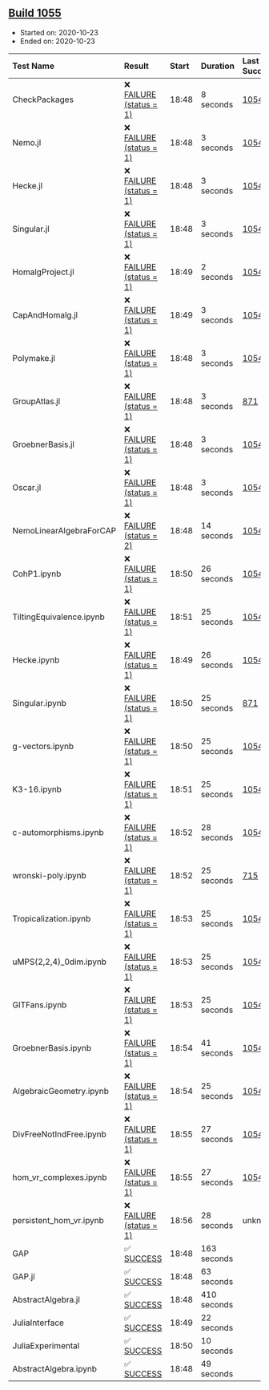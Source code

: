 ## [Build 1055](https://oscarci.mathematik.uni-kl.de/job/oscar-stable/1055/)

* Started on: 2020-10-23
* Ended on: 2020-10-23

| Test Name    | Result | Start | Duration | Last Success | First Failure |
|:-------------|:-------|:------|:---------|:-------------|:--------------|
| CheckPackages | ❌ [FAILURE (status = 1)](https://oscarci.mathematik.uni-kl.de/job/oscar-stable/1055/artifact/logs/build-1055/CheckPackages.log) | 18:48 | 8 seconds | [1054](https://oscarci.mathematik.uni-kl.de/job/oscar-stable/1054/) | [1055](https://oscarci.mathematik.uni-kl.de/job/oscar-stable/1055/) |
| Nemo.jl | ❌ [FAILURE (status = 1)](https://oscarci.mathematik.uni-kl.de/job/oscar-stable/1055/artifact/logs/build-1055/Nemo.jl.log) | 18:48 | 3 seconds | [1054](https://oscarci.mathematik.uni-kl.de/job/oscar-stable/1054/) | [1055](https://oscarci.mathematik.uni-kl.de/job/oscar-stable/1055/) |
| Hecke.jl | ❌ [FAILURE (status = 1)](https://oscarci.mathematik.uni-kl.de/job/oscar-stable/1055/artifact/logs/build-1055/Hecke.jl.log) | 18:48 | 3 seconds | [1054](https://oscarci.mathematik.uni-kl.de/job/oscar-stable/1054/) | [1055](https://oscarci.mathematik.uni-kl.de/job/oscar-stable/1055/) |
| Singular.jl | ❌ [FAILURE (status = 1)](https://oscarci.mathematik.uni-kl.de/job/oscar-stable/1055/artifact/logs/build-1055/Singular.jl.log) | 18:48 | 3 seconds | [1054](https://oscarci.mathematik.uni-kl.de/job/oscar-stable/1054/) | [1055](https://oscarci.mathematik.uni-kl.de/job/oscar-stable/1055/) |
| HomalgProject.jl | ❌ [FAILURE (status = 1)](https://oscarci.mathematik.uni-kl.de/job/oscar-stable/1055/artifact/logs/build-1055/HomalgProject.jl.log) | 18:49 | 2 seconds | [1054](https://oscarci.mathematik.uni-kl.de/job/oscar-stable/1054/) | [1055](https://oscarci.mathematik.uni-kl.de/job/oscar-stable/1055/) |
| CapAndHomalg.jl | ❌ [FAILURE (status = 1)](https://oscarci.mathematik.uni-kl.de/job/oscar-stable/1055/artifact/logs/build-1055/CapAndHomalg.jl.log) | 18:49 | 3 seconds | [1054](https://oscarci.mathematik.uni-kl.de/job/oscar-stable/1054/) | [1055](https://oscarci.mathematik.uni-kl.de/job/oscar-stable/1055/) |
| Polymake.jl | ❌ [FAILURE (status = 1)](https://oscarci.mathematik.uni-kl.de/job/oscar-stable/1055/artifact/logs/build-1055/Polymake.jl.log) | 18:48 | 3 seconds | [1054](https://oscarci.mathematik.uni-kl.de/job/oscar-stable/1054/) | [1055](https://oscarci.mathematik.uni-kl.de/job/oscar-stable/1055/) |
| GroupAtlas.jl | ❌ [FAILURE (status = 1)](https://oscarci.mathematik.uni-kl.de/job/oscar-stable/1055/artifact/logs/build-1055/GroupAtlas.jl.log) | 18:48 | 3 seconds | [871](https://oscarci.mathematik.uni-kl.de/job/oscar-stable/871/) | [872](https://oscarci.mathematik.uni-kl.de/job/oscar-stable/872/) |
| GroebnerBasis.jl | ❌ [FAILURE (status = 1)](https://oscarci.mathematik.uni-kl.de/job/oscar-stable/1055/artifact/logs/build-1055/GroebnerBasis.jl.log) | 18:48 | 3 seconds | [1054](https://oscarci.mathematik.uni-kl.de/job/oscar-stable/1054/) | [1055](https://oscarci.mathematik.uni-kl.de/job/oscar-stable/1055/) |
| Oscar.jl | ❌ [FAILURE (status = 1)](https://oscarci.mathematik.uni-kl.de/job/oscar-stable/1055/artifact/logs/build-1055/Oscar.jl.log) | 18:48 | 3 seconds | [1054](https://oscarci.mathematik.uni-kl.de/job/oscar-stable/1054/) | [1055](https://oscarci.mathematik.uni-kl.de/job/oscar-stable/1055/) |
| NemoLinearAlgebraForCAP | ❌ [FAILURE (status = 2)](https://oscarci.mathematik.uni-kl.de/job/oscar-stable/1055/artifact/logs/build-1055/NemoLinearAlgebraForCAP.log) | 18:48 | 14 seconds | [1054](https://oscarci.mathematik.uni-kl.de/job/oscar-stable/1054/) | [1055](https://oscarci.mathematik.uni-kl.de/job/oscar-stable/1055/) |
| CohP1.ipynb | ❌ [FAILURE (status = 1)](https://oscarci.mathematik.uni-kl.de/job/oscar-stable/1055/artifact/logs/build-1055/CohP1.ipynb.log) | 18:50 | 26 seconds | [1054](https://oscarci.mathematik.uni-kl.de/job/oscar-stable/1054/) | [1055](https://oscarci.mathematik.uni-kl.de/job/oscar-stable/1055/) |
| TiltingEquivalence.ipynb | ❌ [FAILURE (status = 1)](https://oscarci.mathematik.uni-kl.de/job/oscar-stable/1055/artifact/logs/build-1055/TiltingEquivalence.ipynb.log) | 18:51 | 25 seconds | [1054](https://oscarci.mathematik.uni-kl.de/job/oscar-stable/1054/) | [1055](https://oscarci.mathematik.uni-kl.de/job/oscar-stable/1055/) |
| Hecke.ipynb | ❌ [FAILURE (status = 1)](https://oscarci.mathematik.uni-kl.de/job/oscar-stable/1055/artifact/logs/build-1055/Hecke.ipynb.log) | 18:49 | 26 seconds | [1054](https://oscarci.mathematik.uni-kl.de/job/oscar-stable/1054/) | [1055](https://oscarci.mathematik.uni-kl.de/job/oscar-stable/1055/) |
| Singular.ipynb | ❌ [FAILURE (status = 1)](https://oscarci.mathematik.uni-kl.de/job/oscar-stable/1055/artifact/logs/build-1055/Singular.ipynb.log) | 18:50 | 25 seconds | [871](https://oscarci.mathematik.uni-kl.de/job/oscar-stable/871/) | [872](https://oscarci.mathematik.uni-kl.de/job/oscar-stable/872/) |
| g-vectors.ipynb | ❌ [FAILURE (status = 1)](https://oscarci.mathematik.uni-kl.de/job/oscar-stable/1055/artifact/logs/build-1055/g-vectors.ipynb.log) | 18:50 | 25 seconds | [1054](https://oscarci.mathematik.uni-kl.de/job/oscar-stable/1054/) | [1055](https://oscarci.mathematik.uni-kl.de/job/oscar-stable/1055/) |
| K3-16.ipynb | ❌ [FAILURE (status = 1)](https://oscarci.mathematik.uni-kl.de/job/oscar-stable/1055/artifact/logs/build-1055/K3-16.ipynb.log) | 18:51 | 25 seconds | [1054](https://oscarci.mathematik.uni-kl.de/job/oscar-stable/1054/) | [1055](https://oscarci.mathematik.uni-kl.de/job/oscar-stable/1055/) |
| c-automorphisms.ipynb | ❌ [FAILURE (status = 1)](https://oscarci.mathematik.uni-kl.de/job/oscar-stable/1055/artifact/logs/build-1055/c-automorphisms.ipynb.log) | 18:52 | 28 seconds | [1054](https://oscarci.mathematik.uni-kl.de/job/oscar-stable/1054/) | [1055](https://oscarci.mathematik.uni-kl.de/job/oscar-stable/1055/) |
| wronski-poly.ipynb | ❌ [FAILURE (status = 1)](https://oscarci.mathematik.uni-kl.de/job/oscar-stable/1055/artifact/logs/build-1055/wronski-poly.ipynb.log) | 18:52 | 25 seconds | [715](https://oscarci.mathematik.uni-kl.de/job/oscar-stable/715/) | [716](https://oscarci.mathematik.uni-kl.de/job/oscar-stable/716/) |
| Tropicalization.ipynb | ❌ [FAILURE (status = 1)](https://oscarci.mathematik.uni-kl.de/job/oscar-stable/1055/artifact/logs/build-1055/Tropicalization.ipynb.log) | 18:53 | 25 seconds | [1054](https://oscarci.mathematik.uni-kl.de/job/oscar-stable/1054/) | [1055](https://oscarci.mathematik.uni-kl.de/job/oscar-stable/1055/) |
| uMPS(2,2,4)_0dim.ipynb | ❌ [FAILURE (status = 1)](https://oscarci.mathematik.uni-kl.de/job/oscar-stable/1055/artifact/logs/build-1055/uMPS-2-2-4-_0dim.ipynb.log) | 18:53 | 25 seconds | [1054](https://oscarci.mathematik.uni-kl.de/job/oscar-stable/1054/) | [1055](https://oscarci.mathematik.uni-kl.de/job/oscar-stable/1055/) |
| GITFans.ipynb | ❌ [FAILURE (status = 1)](https://oscarci.mathematik.uni-kl.de/job/oscar-stable/1055/artifact/logs/build-1055/GITFans.ipynb.log) | 18:53 | 25 seconds | [1054](https://oscarci.mathematik.uni-kl.de/job/oscar-stable/1054/) | [1055](https://oscarci.mathematik.uni-kl.de/job/oscar-stable/1055/) |
| GroebnerBasis.ipynb | ❌ [FAILURE (status = 1)](https://oscarci.mathematik.uni-kl.de/job/oscar-stable/1055/artifact/logs/build-1055/GroebnerBasis.ipynb.log) | 18:54 | 41 seconds | [1054](https://oscarci.mathematik.uni-kl.de/job/oscar-stable/1054/) | [1055](https://oscarci.mathematik.uni-kl.de/job/oscar-stable/1055/) |
| AlgebraicGeometry.ipynb | ❌ [FAILURE (status = 1)](https://oscarci.mathematik.uni-kl.de/job/oscar-stable/1055/artifact/logs/build-1055/AlgebraicGeometry.ipynb.log) | 18:54 | 25 seconds | [1054](https://oscarci.mathematik.uni-kl.de/job/oscar-stable/1054/) | [1055](https://oscarci.mathematik.uni-kl.de/job/oscar-stable/1055/) |
| DivFreeNotIndFree.ipynb | ❌ [FAILURE (status = 1)](https://oscarci.mathematik.uni-kl.de/job/oscar-stable/1055/artifact/logs/build-1055/DivFreeNotIndFree.ipynb.log) | 18:55 | 27 seconds | [1054](https://oscarci.mathematik.uni-kl.de/job/oscar-stable/1054/) | [1055](https://oscarci.mathematik.uni-kl.de/job/oscar-stable/1055/) |
| hom_vr_complexes.ipynb | ❌ [FAILURE (status = 1)](https://oscarci.mathematik.uni-kl.de/job/oscar-stable/1055/artifact/logs/build-1055/hom_vr_complexes.ipynb.log) | 18:55 | 27 seconds | [1054](https://oscarci.mathematik.uni-kl.de/job/oscar-stable/1054/) | [1055](https://oscarci.mathematik.uni-kl.de/job/oscar-stable/1055/) |
| persistent_hom_vr.ipynb | ❌ [FAILURE (status = 1)](https://oscarci.mathematik.uni-kl.de/job/oscar-stable/1055/artifact/logs/build-1055/persistent_hom_vr.ipynb.log) | 18:56 | 28 seconds | unknown | unknown |
| GAP | ✅ [SUCCESS](https://oscarci.mathematik.uni-kl.de/job/oscar-stable/1055/artifact/logs/build-1055/GAP.log) | 18:48 | 163 seconds |  |  |
| GAP.jl | ✅ [SUCCESS](https://oscarci.mathematik.uni-kl.de/job/oscar-stable/1055/artifact/logs/build-1055/GAP.jl.log) | 18:48 | 63 seconds |  |  |
| AbstractAlgebra.jl | ✅ [SUCCESS](https://oscarci.mathematik.uni-kl.de/job/oscar-stable/1055/artifact/logs/build-1055/AbstractAlgebra.jl.log) | 18:48 | 410 seconds |  |  |
| JuliaInterface | ✅ [SUCCESS](https://oscarci.mathematik.uni-kl.de/job/oscar-stable/1055/artifact/logs/build-1055/JuliaInterface.log) | 18:49 | 22 seconds |  |  |
| JuliaExperimental | ✅ [SUCCESS](https://oscarci.mathematik.uni-kl.de/job/oscar-stable/1055/artifact/logs/build-1055/JuliaExperimental.log) | 18:50 | 10 seconds |  |  |
| AbstractAlgebra.ipynb | ✅ [SUCCESS](https://oscarci.mathematik.uni-kl.de/job/oscar-stable/1055/artifact/logs/build-1055/AbstractAlgebra.ipynb.log) | 18:48 | 49 seconds |  |  |
